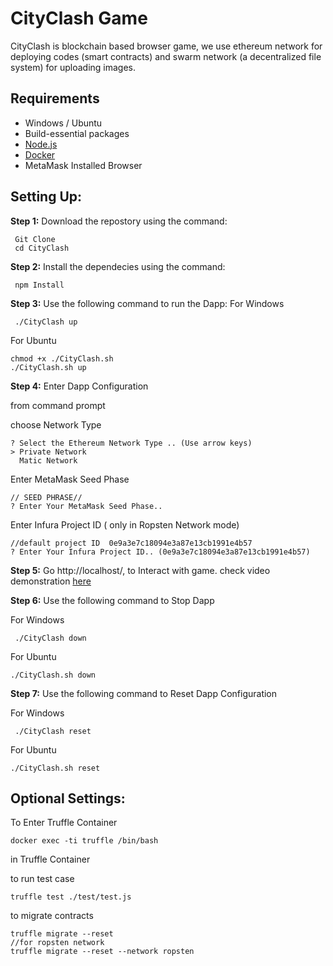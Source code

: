 # CityClash Game

CityClash is blockchain based browser game, we use ethereum network for deploying codes (smart contracts) and swarm network (a decentralized file system) for uploading images.

## Requirements

- Windows / Ubuntu
- Build-essential packages
- [Node.js](https://nodejs.org/)
- [Docker](https://www.docker.com/)
- MetaMask Installed Browser

## Setting Up:

**Step 1:** Download the repostory using the command:

```
 Git Clone 
 cd CityClash
```

**Step 2:** Install the dependecies using the command:

```
 npm Install
```

**Step 3:** Use the following command to run the Dapp:
For Windows

```
 ./CityClash up
```

For Ubuntu

```
chmod +x ./CityClash.sh
./CityClash.sh up
```

**Step 4:** Enter Dapp Configuration

from command prompt

choose Network Type

```
? Select the Ethereum Network Type .. (Use arrow keys)
> Private Network
  Matic Network
```

Enter MetaMask Seed Phase

```
// SEED PHRASE//
? Enter Your MetaMask Seed Phase..
```

Enter Infura Project ID ( only in Ropsten Network mode)

```
//default project ID  0e9a3e7c18094e3a87e13cb1991e4b57
? Enter Your Infura Project ID.. (0e9a3e7c18094e3a87e13cb1991e4b57)
```

**Step 5:** Go http://localhost/, to Interact with game. check video demonstration [here](/Demo.mp4)

**Step 6:** Use the following command to Stop Dapp

For Windows

```
 ./CityClash down
```

For Ubuntu

```
./CityClash.sh down
```

**Step 7:** Use the following command to Reset Dapp Configuration

For Windows

```
 ./CityClash reset
```

For Ubuntu

```
./CityClash.sh reset
```

## Optional Settings:

To Enter Truffle Container

```
docker exec -ti truffle /bin/bash
```

in Truffle Container

to run test case

```
truffle test ./test/test.js
```

to migrate contracts

```
truffle migrate --reset
//for ropsten network
truffle migrate --reset --network ropsten
```
